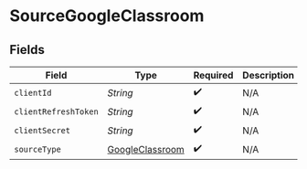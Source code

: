 # SourceGoogleClassroom


## Fields

| Field                                                     | Type                                                      | Required                                                  | Description                                               |
| --------------------------------------------------------- | --------------------------------------------------------- | --------------------------------------------------------- | --------------------------------------------------------- |
| `clientId`                                                | *String*                                                  | :heavy_check_mark:                                        | N/A                                                       |
| `clientRefreshToken`                                      | *String*                                                  | :heavy_check_mark:                                        | N/A                                                       |
| `clientSecret`                                            | *String*                                                  | :heavy_check_mark:                                        | N/A                                                       |
| `sourceType`                                              | [GoogleClassroom](../../models/shared/GoogleClassroom.md) | :heavy_check_mark:                                        | N/A                                                       |